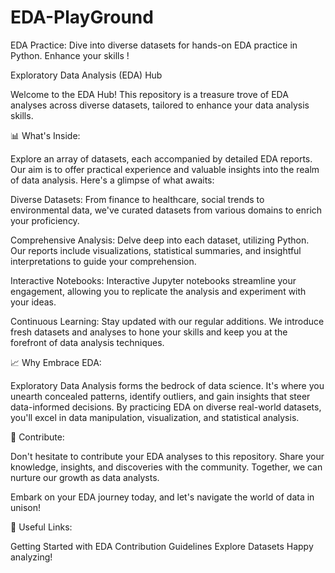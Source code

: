 # EDA-PlayGround
EDA Practice: Dive into diverse datasets for hands-on EDA practice in Python. Enhance your skills !

Exploratory Data Analysis (EDA) Hub

Welcome to the EDA Hub! This repository is a treasure trove of EDA analyses across diverse datasets, tailored to enhance your data analysis skills.

📊 What's Inside:

Explore an array of datasets, each accompanied by detailed EDA reports. Our aim is to offer practical experience and valuable insights into the realm of data analysis. Here's a glimpse of what awaits:

Diverse Datasets: From finance to healthcare, social trends to environmental data, we've curated datasets from various domains to enrich your proficiency.

Comprehensive Analysis: Delve deep into each dataset, utilizing Python. Our reports include visualizations, statistical summaries, and insightful interpretations to guide your comprehension.

Interactive Notebooks: Interactive Jupyter notebooks streamline your engagement, allowing you to replicate the analysis and experiment with your ideas.

Continuous Learning: Stay updated with our regular additions. We introduce fresh datasets and analyses to hone your skills and keep you at the forefront of data analysis techniques.

📈 Why Embrace EDA:

Exploratory Data Analysis forms the bedrock of data science. It's where you unearth concealed patterns, identify outliers, and gain insights that steer data-informed decisions. By practicing EDA on diverse real-world datasets, you'll excel in data manipulation, visualization, and statistical analysis.

🚀 Contribute:

Don't hesitate to contribute your EDA analyses to this repository. Share your knowledge, insights, and discoveries with the community. Together, we can nurture our growth as data analysts.

Embark on your EDA journey today, and let's navigate the world of data in unison!

🔗 Useful Links:

Getting Started with EDA
Contribution Guidelines
Explore Datasets
Happy analyzing!
